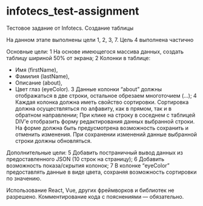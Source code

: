 # infotecs_test-assignment
Тестовое задание от Infotecs. Создание таблицы

На данном этапе выполнены цели 1, 2, 3, 7. Цель 4 выполнена частично

Основные цели: 
 1	На основе имеющегося массива данных, создать таблицу шириной 50% от экрана;
 2	Колонки в таблице: 
- Имя (firstName), 
- Фамилия (lastName), 
- Описание (about),
- Цвет глаз (eyeColor).
 3	Данные колонки “about” должны отображаться в две строки, остальное обрезаем многоточием (...);
 4	Каждая колонка должна иметь свойство сортировки. Сортировка должна осуществляться по алфавиту, как в прямом, так и в обратном направлении;
При клике на строку в соседнем с таблицей DIV’е отобразить форму редактирования данных выбранной строки. На форме должна быть предусмотрена возможность сохранить и отменить изменения. При сохранении изменений данные выбранной строки должны обновляться.

Дополнительные цели:
 5	Добавить постраничный вывод данных из предоставленного JSON (10 строк на страницу);
 6	Добавить возможность показа/скрытия колонок;
 7	В колонке “eyeColor” предоставлять данные в виде цвета, сохраняя возможность сортировки по значению.

Использование React, Vue, других фреймворков и библиотек не разрешено. Комментирование кода с пояснениями — обязательно.
